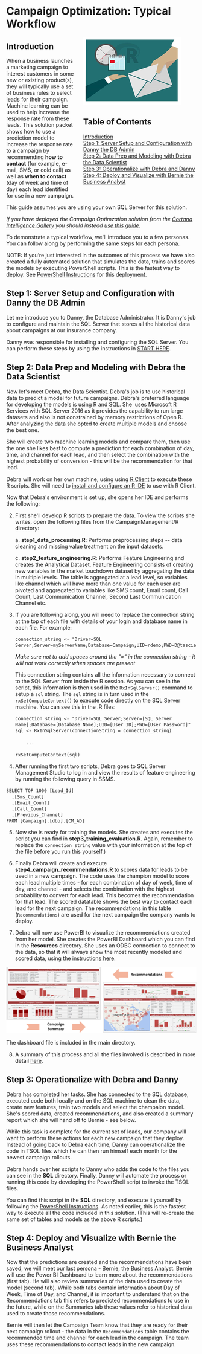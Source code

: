 <h1>Campaign Optimization:
Typical Workflow </h1>

<div style="width:300px; float:right; padding-left:20px">
<img src="../Images/management.png" >
<h2>Table of Contents</h2>
<ul style=" list-style-type:none; padding:0; margin-left:0px;">
<li><a href="#introduction">Introduction</a></li>
<li><a href="#step1">Step 1: Server Setup and Configuration with Danny the DB Admin</a></li>
<li><a href="#step2">Step 2: Data Prep and Modeling with Debra the Data Scientist</a></li>
<li><a href="#>step3">Step 3: Operationalize with Debra and Danny</a></li>
<li><a href="#step4">Step 4: Deploy and Visualize with Bernie the Business Analyst </a></li>
</div>

## Introduction
When a business launches a marketing campaign to interest customers in some new or existing product(s), they will typically use  a set of  business rules to select leads for their campaign.  Machine learning can be used to help increase the response rate from these leads.   This solution packet shows how to use a prediction model to increase the response rate to a campaign by recommending  **how to contact** (for example, e-mail, SMS, or cold call) as well as **when to contact** (day of week and time of day) each lead identified for use in a new campaign.

This guide assumes you are using your own SQL Server for this solution.  

*If you have deployed the Campaign Optimzation solution from the [Cortana Intelligence Gallery](https://gallery.cortanaintelligence.com/Solution/e992f8c1b29f4df897301d11796f9e7c) you should instead [use this guide](CIG_Workflow.md).*


To demonstrate a typical workflow, we'll introduce you to a few personas.  You can follow along by performing the same steps for each persona.  

NOTE: If you’re just interested in the outcomes of this process we have also created a fully automated solution that simulates the data, trains and scores the models by executing PowerShell scripts. This is the fastest way to deploy. See [PowerShell Instructions](Powershell_Instructions.md) for this deployment.

 <a name="step1" id="step1"></a>
## Step 1: Server Setup and Configuration with Danny the DB Admin

Let me introduce you to Danny, the Database Administrator. It is Danny's job to configure and maintain the SQL Server that stores all the historical data about campaigns at our insurance company.  

Danny was responsible for installing and configuring the SQL Server.  You can perform these steps by using the instructions in <a href="START_HERE.md">START HERE</a>. 

 <a name="step2" id="step2"></a>
## Step 2: Data Prep and Modeling with Debra the Data Scientist

Now let's meet Debra, the Data Scientist. Debra's job is to use historical data to predict a model for future campaigns. Debra's preferred language for developing the models is using R and SQL. She  uses Microsoft R Services with SQL Server 2016 as it provides the capability to run large datasets and also is not constrained by memory restrictions of Open R.  After analyzing the data she opted to create multiple models and choose the best one.  

She will create two machine learning models and compare them, then use the one she likes best to compute a prediction for each combination of day, time, and channel for each lead, and then select the combination with the highest probability of conversion - this will be the recommendation for that lead.  


Debra will work on her own machine, using  using  [R Client](https://msdn.microsoft.com/en-us/microsoft-r/install-r-client-windows) to execute these R scripts. She will need to [install and configure an R IDE](https://msdn.microsoft.com/en-us/microsoft-r/r-client-get-started#configure-ide) to use with R Client.  

Now that Debra's environment is set up, she  opens her IDE and performs the following:


2.  First she'll develop R scripts to prepare the data.  To view the scripts she writes, open the following files from the CampaignManagement/R directory:

    a.	**step1_data_processing.R**:  Performs preprocessing steps -- data cleaning and missing value treatment on the input datasets. 

    c.	**step2_feature_engineering.R**:  Performs Feature Engineering and creates the Analytical Dataset.   Feature Engineering consists of creating new variables in the market touchdown dataset by aggregating the data in multiple levels.  The table is aggregated at a lead level, so variables like channel which will have more than one value for each user are pivoted and aggregated to variables like SMS count, Email count, Call Count, Last Communication Channel, Second Last Communication Channel etc.

3.  If you are following along, you will need to replace the connection string at the top of each file with details of your login and database name in each file.  For example:
   
    ```
    connection_string <- "Driver=SQL Server;Server=myServerName;Database=Campaign;UID=rdemo;PWD=D@tascience"
    ```

    *Make sure not to add spaces around the "=" in the connection string - it will not work correctly when spaces are present*

    This connection string contains all the information necessary to connect to the SQL Server from inside the R session. As you can see in the script, this information is then used in the `RxInSqlServer()` command to setup a `sql` string.  The `sql` string is in turn used in the `rxSetComputeContext()` to execute code directly on the SQL Server machine.  You can see this in the .R files:

    ```
    connection_string <- "Driver=SQL Server;Server=[SQL Server Name];Database=[Database Name];UID=[User ID];PWD=[User Password]"
    sql <- RxInSqlServer(connectionString = connection_string)

        ...

    rxSetComputeContext(sql)
    ```
    
 4.  After running the first two scripts, Debra goes to SQL Server Management Studio to log in and view the results of feature engineering by running the following query in SSMS.

  ```
  SELECT TOP 1000 [Lead_Id]
    ,[Sms_Count]
    ,[Email_Count]
    ,[Call_Count]
    ,[Previous_Channel]
  FROM [Campaign].[dbo].[CM_AD]
  ```

5.  Now she is ready for training the models.  She creates and executes the script you can find in **step3_training_evaluation.R**. Again, remember to replace the `connection_string` value with your information at the top of the file before you run this yourself.)  

6.  Finally Debra will create and execute **step4_campaign_recommendations.R** to scores data for leads to be used in a new campaign. The code uses the champion model to score each lead multiple times - for each combination of day of week, time of day, and channel - and selects the combination with the highest probability to convert for each lead.  This becomes the recommendation for that lead.  The scored datatable shows the best way to contact each lead for the next campaign. The recommendations in this table (`Recommendations`) are used for the next campaign the company wants to deploy.


7.  Debra will now use PowerBI to visualize the recommendations created from her model.  She creates the PowerBI Dashboard which you can find in the **Resources** directory.  She uses an ODBC connection to connect to the data, so that it will always show the most recently modeled and scored data, using the [instructions here](Visualize_Results.md).

<img src="../Images/visualize.png">

The dashboard file is included in the main directory.

8.  A summary of this process and all the files involved is described in more detail [here](../data-scientist.md).

 <a name="step3" id="step3"></a>
## Step 3: Operationalize with Debra and Danny

Debra has completed her tasks.  She has connected to the SQL database, executed code both locally and on the SQL machine to clean the data, create new features, train two models and select the champaion model. She's scored data, created recommendations, and also created a summary report which she will hand off to Bernie - see below.

While this task is complete for the current set of leads, our company will want to perform these actions for each new campaign that they deploy.  Instead of going back to Debra each time, Danny can operationalize the code in TSQL files which he can then run himself each month for the newest campaign rollouts.

Debra hands over her scripts to Danny who adds the code to the files you can see in the **SQL** directory. 
Finally, Danny will automate the process or running this code by developing the PowerShell script to invoke the TSQL files.  

You can find this script in the **SQL** directory, and execute it yourself by following the [PowerShell Instructions](Powershell_Instructions.md).  As noted earlier, this is the fastest way to execute all the code included in this solution.  (This will re-create the same set of tables and models as the above R scripts.)


 <a name="step4" id="step4"></a>
## Step 4: Deploy and Visualize with Bernie the Business Analyst 

Now that the predictions are created and the recommendations have been saved, we will meet our last persona - Bernie, the Business Analyst. Bernie will use the Power BI Dashboard to learn more about the recommendations (first tab). He will also review summaries of the data used to create the model (second tab).  While both tabs contain information about Day of Week, Time of Day, and Channel, it is important to understand that on the Recommendations tab this refers to predicted recommendations to use in the future, while on the Summaries tab these values refer to historical data used to create those recommendations.  

Bernie will then let the Campaign Team know that they are ready for their next campaign rollout - the data in the `Recommendations` table contains the recommended time and channel for each lead in the campaign.  The team uses these recommendations to contact leads in the new campaign.
